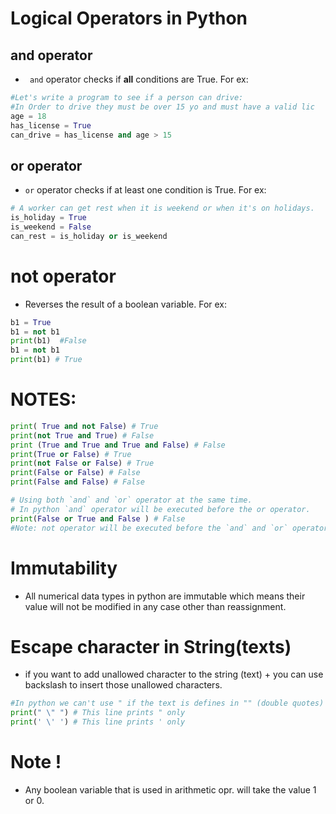 # Logical Operators in Python

## and operator
- ` and` operator checks if **all** conditions are True. For ex:
```py
#Let's write a program to see if a person can drive:
#In Order to drive they must be over 15 yo and must have a valid lic
age = 18
has_license = True
can_drive = has_license and age > 15

```

## or operator
- `or` operator checks if at least one condition is True. For ex:
```py
# A worker can get rest when it is weekend or when it's on holidays.
is_holiday = True
is_weekend = False
can_rest = is_holiday or is_weekend
```

# not operator
- Reverses the result of a boolean variable. For ex:
```py
b1 = True
b1 = not b1
print(b1)  #False
b1 = not b1
print(b1) # True

```
# NOTES:
``` py
print( True and not False) # True
print(not True and True) # False
print (True and True and True and False) # False
print(True or False) # True
print(not False or False) # True
print(False or False) # False
print(False and False) # False

# Using both `and` and `or` operator at the same time.
# In python `and` operator will be executed before the or operator.
print(False or True and False ) # False
#Note: not operator will be executed before the `and` and `or` operators.

```
# Immutability
- All numerical data types in python are immutable which means their
value will not be modified in any case other than reassignment.


# Escape character in String(texts)
- if you want to add unallowed character to the string (text) + you can use backslash to
insert those unallowed characters.
```py
#In python we can't use " if the text is defines in "" (double quotes)
print(" \" ") # This line prints " only
print(' \' ') # This line prints ' only
```
# Note !
- Any boolean variable that is used in arithmetic opr.
will take the value 1 or 0. 








